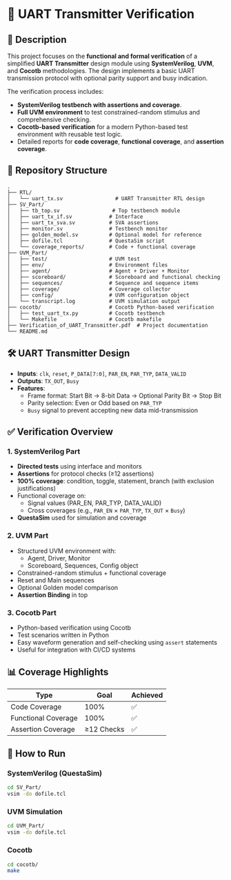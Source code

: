 
# 🔧 UART Transmitter Verification

## 📘 Description

This project focuses on the **functional and formal verification** of a simplified **UART Transmitter** design module using **SystemVerilog**, **UVM**, and **Cocotb** methodologies. The design implements a basic UART transmission protocol with optional parity support and busy indication.

The verification process includes:
- **SystemVerilog testbench with assertions and coverage**.
- **Full UVM environment** to test constrained-random stimulus and comprehensive checking.
- **Cocotb-based verification** for a modern Python-based test environment with reusable test logic.
- Detailed reports for **code coverage**, **functional coverage**, and **assertion coverage**.

## 📁 Repository Structure

```
.
├── RTL/
│   └── uart_tx.sv                 # UART Transmitter RTL design
├── SV_Part/
│   ├── tb_top.sv                 # Top testbench module
│   ├── uart_tx_if.sv            # Interface
│   ├── uart_tx_sva.sv           # SVA assertions
│   ├── monitor.sv               # Testbench monitor
│   ├── golden_model.sv          # Optional model for reference
│   ├── dofile.tcl               # QuestaSim script
│   └── coverage_reports/        # Code + functional coverage
├── UVM_Part/
│   ├── test/                    # UVM test
│   ├── env/                     # Environment files
│   ├── agent/                   # Agent + Driver + Monitor
│   ├── scoreboard/              # Scoreboard and functional checking
│   ├── sequences/               # Sequence and sequence items
│   ├── coverage/                # Coverage collector
│   ├── config/                  # UVM configuration object
│   └── transcript.log           # UVM simulation output
├── cocotb/                      # Cocotb Python-based verification
│   ├── test_uart_tx.py          # Cocotb testbench
│   └── Makefile                 # Cocotb makefile
├── Verification_of_UART_Transmitter.pdf  # Project documentation
└── README.md
```

## 🛠️ UART Transmitter Design

- **Inputs**: `clk`, `reset`, `P_DATA[7:0]`, `PAR_EN`, `PAR_TYP`, `DATA_VALID`
- **Outputs**: `TX_OUT`, `Busy`
- **Features**:
  - Frame format: Start Bit → 8-bit Data → Optional Parity Bit → Stop Bit
  - Parity selection: Even or Odd based on `PAR_TYP`
  - `Busy` signal to prevent accepting new data mid-transmission

## ✅ Verification Overview

### 1. **SystemVerilog Part**
- **Directed tests** using interface and monitors
- **Assertions** for protocol checks (≥12 assertions)
- **100% coverage**: condition, toggle, statement, branch (with exclusion justifications)
- Functional coverage on:
  - Signal values (PAR_EN, PAR_TYP, DATA_VALID)
  - Cross coverages (e.g., `PAR_EN` × `PAR_TYP`, `TX_OUT` × `Busy`)
- **QuestaSim** used for simulation and coverage

### 2. **UVM Part**
- Structured UVM environment with:
  - Agent, Driver, Monitor
  - Scoreboard, Sequences, Config object
- Constrained-random stimulus + functional coverage
- Reset and Main sequences
- Optional Golden model comparison
- **Assertion Binding** in top

### 3. **Cocotb Part**
- Python-based verification using Cocotb
- Test scenarios written in Python
- Easy waveform generation and self-checking using `assert` statements
- Useful for integration with CI/CD systems

## 📊 Coverage Highlights

| Type              | Goal       | Achieved |
|-------------------|------------|----------|
| Code Coverage     | 100%       | ✅        |
| Functional Coverage | 100%     | ✅        |
| Assertion Coverage | ≥12 Checks | ✅        |

## 🚀 How to Run

### SystemVerilog (QuestaSim)
```bash
cd SV_Part/
vsim -do dofile.tcl
```

### UVM Simulation
```bash
cd UVM_Part/
vsim -do dofile.tcl
```

### Cocotb
```bash
cd cocotb/
make
```
